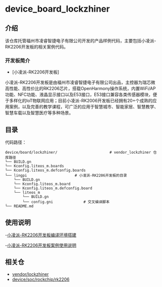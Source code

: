 # device_board_lockzhiner

## 介绍

该仓库托管福州市凌睿智捷电子有限公司开发的产品样例代码，主要包括小凌派-RK2206开发板的相关案例代码。

### 开发板简介

- [小凌派-RK2206开发板]

小凌派-RK2206开发板是由福州市凌睿智捷电子有限公司出品，主控器为瑞芯微高性能、高性价比的RK2206芯片，搭载OpenHarmony操作系统，内置WiFi/AP功能、NFC功能、液晶显示接口以及E53接口，E53接口兼容各类传感器模块，便于多样化的IoT物联网应用；目前小凌派-RK2006开发板已经拥有20+个成熟的应用案例，以及完善的教学课程，可广泛的应用于智慧城市、智能家居、智慧教学、智慧车载以及智慧医疗等多种场景。

## 目录

代码路径：

```
device/board/lockzhiner/                    	# vendor_lockzhiner 仓库路径
└── BUILD.gn
└── Kconfig.liteos_m.boards
└── Kconfig.liteos_m.defconfig.boards
└── lingpi				    	# 小凌派-RK2206开发板的目录
    └── BUILD.gn
    └── Kconfig.liteos_m.board
    └── Kconfig.liteos_m.defconfig.board
    └── liteos_m		
        └── BUILD.gn
        └── config.gni				# 交叉编译脚本
└── README.md
```

## 使用说明

-[小凌派-RK2206开发板编译环境搭建](https://gitee.com/openharmony/device_soc_rockchip/rk2206/README_zh.md)

-[小凌派-RK2206开发板案例使用说明](https://gitee.com/openharmony/vendor/lockzhiner/lingpi/samples/README.md)

## 相关仓

* [vendor/lockzhiner](https://gitee.com/openharmony-sig/vendor-lockzhiner/blob/master/README_zh.md)
* [device/soc/rockchip/rk2206](https://gitee.com/openharmony-sig/device_soc_rockchip/blob/master/rk2206/README_zh.md)


